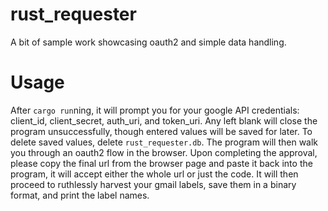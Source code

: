 # rust_requester
A bit of sample work showcasing oauth2 and simple data handling.

# Usage
After `cargo run`ning, it will prompt you for your google API credentials: client_id, client_secret, auth_uri, and token_uri.
Any left blank will close the program unsuccessfully, though entered values will be saved for later. To delete saved values,
delete `rust_requester.db`. The program will then walk you through an oauth2 flow in the browser. Upon completing the approval, 
please copy the final url from the browser page and paste it back into the program, it will accept either the whole url or just 
the code. It will then proceed to ruthlessly harvest your gmail labels, save them in a binary format, and print the label names.
